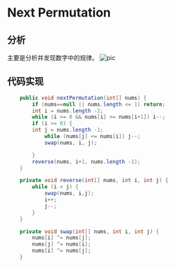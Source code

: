 # Next Permutation
## 分析
主要是分析并发现数字中的规律。
![pic](https://www.nayuki.io/res/next-lexicographical-permutation-algorithm/next-permutation-algorithm.png)
## 代码实现
```java
    public void nextPermutation(int[] nums) {
        if (nums==null || nums.length <= 1) return;
        int i = nums.length -2;
        while (i >= 0 && nums[i] >= nums[i+1]) i--;
        if (i >= 0) {
        int j = nums.length -1;
            while (nums[j] <= nums[i]) j--;
            swap(nums, i, j);

        }
        reverse(nums, i+1, nums.length -1);
    }

    private void reverse(int[] nums, int i, int j) {
        while (i < j) {
            swap(nums, i,j);
            i++;
            j--;
        }
    }

    private void swap(int[] nums, int i, int j) {
        nums[i] ^= nums[j];
        nums[j] ^= nums[i];
        nums[i] ^= nums[j];
    }
```
